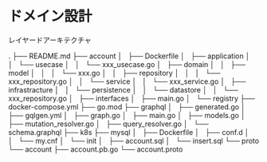 # ドメイン設計

レイヤードアーキテクチャ

.
├── README.md
├── account
│   ├── Dockerfile
│   ├── application
│   │   └── usecase
│   │       └── xxx_usecase.go
│   ├── domain
│   │   ├── model
│   │   │   └── xxx.go
│   │   ├── repository
│   │   │   └── xxx_repository.go
│   │   └── service
│   │       └── xxx_service.go
│   ├── infrastracture
│   │   └── persistence
│   │       └── datastore
│   │           └── xxx_repository.go
│   ├── interfaces
│   ├── main.go
│   └── registry
├── docker-compose.yml
├── go.mod
├── graphql
│   ├── generated.go
│   ├── gqlgen.yml
│   ├── graph.go
│   ├── main.go
│   ├── models.go
│   ├── mutation_resolver.go
│   ├── query_resolver.go
│   └── schema.graphql
├── k8s
├── mysql
│   ├── Dockerfile
│   ├── conf.d
│   │   └── my.cnf
│   └── init
│       ├── account.sql
│       └── insert.sql
└── proto
    └── account
        ├── account.pb.go
        └── account.proto
